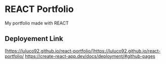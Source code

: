 # REACT Portfolio
My portfolio made with REACT
## Deployement Link
[https://luluco92.github.io/react-portfolio/]https://luluco92.github.io/react-portfolio/
https://create-react-app.dev/docs/deployment/#github-pages
